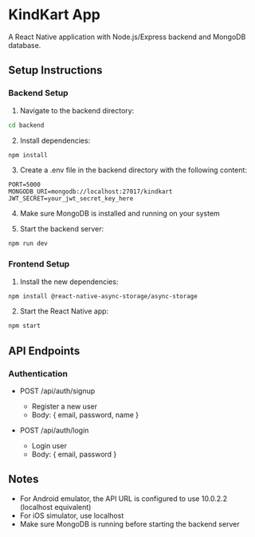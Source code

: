 # KindKart App

A React Native application with Node.js/Express backend and MongoDB database.

## Setup Instructions

### Backend Setup

1. Navigate to the backend directory:
```bash
cd backend
```

2. Install dependencies:
```bash
npm install
```

3. Create a .env file in the backend directory with the following content:
```
PORT=5000
MONGODB_URI=mongodb://localhost:27017/kindkart
JWT_SECRET=your_jwt_secret_key_here
```

4. Make sure MongoDB is installed and running on your system

5. Start the backend server:
```bash
npm run dev
```

### Frontend Setup

1. Install the new dependencies:
```bash
npm install @react-native-async-storage/async-storage
```

2. Start the React Native app:
```bash
npm start
```

## API Endpoints

### Authentication

- POST /api/auth/signup
  - Register a new user
  - Body: { email, password, name }

- POST /api/auth/login
  - Login user
  - Body: { email, password }

## Notes

- For Android emulator, the API URL is configured to use 10.0.2.2 (localhost equivalent)
- For iOS simulator, use localhost
- Make sure MongoDB is running before starting the backend server 